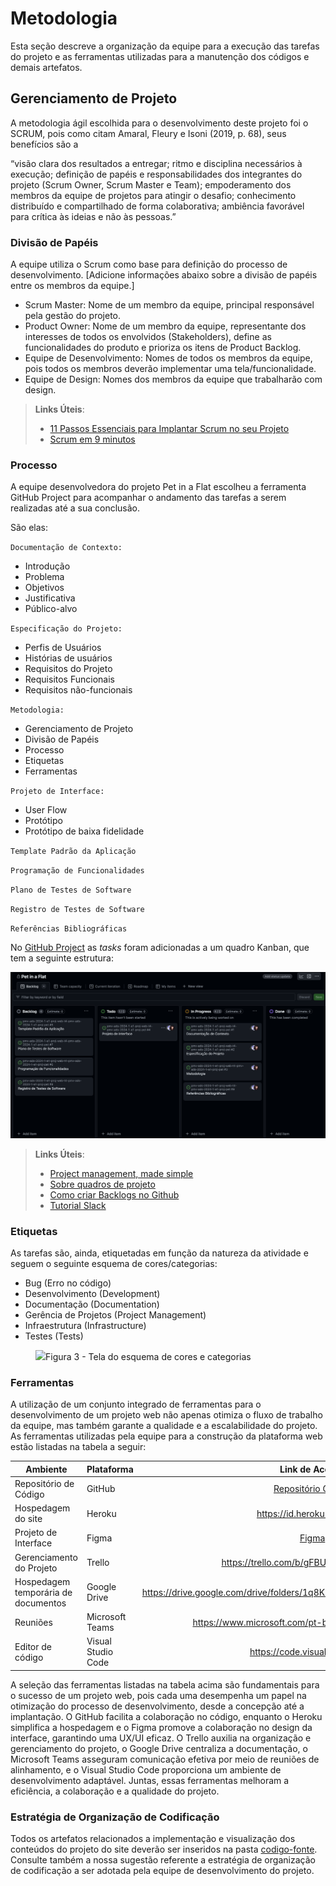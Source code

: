 # Metodologia

Esta seção descreve a organização da equipe para a execução das tarefas do projeto e as ferramentas utilizadas para a manutenção dos códigos e demais artefatos.


## Gerenciamento de Projeto
A metodologia ágil escolhida para o desenvolvimento deste projeto foi o SCRUM, pois como citam Amaral, Fleury e Isoni (2019, p. 68), seus benefícios são a

“visão clara dos resultados a entregar; ritmo e disciplina necessários à execução; definição de papéis e responsabilidades dos integrantes do projeto (Scrum Owner, Scrum Master e Team); empoderamento dos membros da equipe de projetos para atingir o desafio; conhecimento distribuído e compartilhado de forma colaborativa; ambiência favorável para crítica às ideias e não às pessoas.”

### Divisão de Papéis

A equipe utiliza o Scrum como base para definição do processo de desenvolvimento.
[Adicione informações abaixo sobre a divisão de papéis entre os membros da equipe.]
- Scrum Master: Nome de um membro da equipe, principal responsável pela gestão do projeto.
- Product Owner: Nome de um membro da equipe, representante dos interesses de todos os envolvidos (Stakeholders), define as funcionalidades do produto e prioriza os itens de Product Backlog.
- Equipe de Desenvolvimento: Nomes de todos os membros da equipe, pois todos os membros deverão implementar uma tela/funcionalidade.
- Equipe de Design: Nomes dos membros da equipe que trabalharão com design.

> **Links Úteis**:
> - [11 Passos Essenciais para Implantar Scrum no seu 
> Projeto](https://mindmaster.com.br/scrum-11-passos/)
> - [Scrum em 9 minutos](https://www.youtube.com/watch?v=XfvQWnRgxG0)

### Processo  

A equipe desenvolvedora do projeto Pet in a Flat escolheu a ferramenta GitHub Project para acompanhar o andamento das tarefas a serem realizadas até a sua conclusão. 

São elas: 

`Documentação de Contexto:`
<ul>
<li>Introdução</li>
<li>Problema</li>
<li>Objetivos</li>
<li>Justificativa</li>
<li>Público-alvo</li>
</ul>

`Especificação do Projeto:`
<ul>
<li>Perfis de Usuários</li>
<li>Histórias de usuários</li>
<li>Requisitos do Projeto</li>
  <li>Requisitos Funcionais</li>
  <li>Requisitos não-funcionais</li>
</ul>

`Metodologia:`
<ul>
<li>Gerenciamento de Projeto</li>
    <li>Divisão de Papéis</li>
    <li>Processo</li>
    <li>Etiquetas</li>
    <li>Ferramentas</li>
</ul>

`Projeto de Interface:`
<ul>
<li>User Flow</li>
<li>Protótipo</li>
  <li>Protótipo de baixa fidelidade</li>
</ul>

`Template Padrão da Aplicação`

`Programação de Funcionalidades`

`Plano de Testes de Software`

`Registro de Testes de Software`

`Referências Bibliográficas`

No [GitHub Project](https://github.com/orgs/ICEI-PUC-Minas-PMV-ADS/projects/970) as *tasks* foram adicionadas a um quadro Kanban, que tem a seguinte estrutura:

  ![Imagem do quadro Kanban](/documentos/img/kanban.png)

> **Links Úteis**:
> - [Project management, made simple](https://github.com/features/project-management/)
> - [Sobre quadros de projeto](https://docs.github.com/pt/github/managing-your-work-on-github/about-project-boards)
> - [Como criar Backlogs no Github](https://www.youtube.com/watch?v=RXEy6CFu9Hk)
> - [Tutorial Slack](https://slack.com/intl/en-br/)


### Etiquetas
<p>As tarefas são, ainda, etiquetadas em função da natureza da atividade e seguem o seguinte esquema de cores/categorias:</p>

<ul>
  <li>Bug (Erro no código)</li>
  <li>Desenvolvimento (Development)</li>
  <li>Documentação (Documentation)</li>
  <li>Gerência de Projetos (Project Management)</li>
  <li>Infraestrutura (Infrastructure)</li>
  <li>Testes (Tests)</li>
</ul>

<figure> 
  <img src="https://user-images.githubusercontent.com/100447878/164068979-9eed46e1-9b44-461e-ab88-c2388e6767a1.png"
    <figcaption>Figura 3 - Tela do esquema de cores e categorias</figcaption>
</figure> 
  
### Ferramentas

A utilização de um conjunto integrado de ferramentas para o desenvolvimento de um projeto web não apenas otimiza o fluxo de trabalho da equipe, mas também garante a qualidade e a escalabilidade do projeto.
As ferramentas utilizadas pela equipe para a construção da plataforma web estão listadas na tabela a seguir:


| Ambiente    | Plataforma    | Link de Acesso |
| ------------- | ------------- | :--------------: |
| Repositório de Código  | GitHub | [Repositório GitHub](https://github.com/ICEI-PUC-Minas-PMV-ADS/pmv-ads-2024-1-e1-proj-web-t4-pmv-ads-2024-1-e1-proj-pet) |
| Hospedagem do site              | Heroku                             | https://id.heroku.com/login                      |
| Projeto de Interface | Figma  | [Figma](https://www.figma.com/team_invite/redeem/3wTXpNHVxcfTUjeJyKqvyL)   |
| Gerenciamento do Projeto  | Trello | https://trello.com/b/gFBU3Xsj/pet-in-a-flat   |
| Hospedagem temporária de documentos | Google Drive | https://drive.google.com/drive/folders/1q8KBVoVc54aO71NztnKEOOnPk_iTMU0L |
| Reuniões| Microsoft Teams | https://www.microsoft.com/pt-br/microsoft-teams/log-in  |
| Editor de código | Visual Studio Code | https://code.visualstudio.com/  |

A seleção das ferramentas listadas na tabela acima são fundamentais para o sucesso de um projeto web, pois cada uma desempenha um papel na otimização do processo de desenvolvimento, desde a concepção até a implantação. O GitHub facilita a colaboração no código, enquanto o Heroku simplifica a hospedagem e o Figma promove a colaboração no design da interface, garantindo uma UX/UI eficaz. O Trello auxilia na organização e gerenciamento do projeto, o Google Drive centraliza a documentação, o Microsoft Teams asseguram comunicação efetiva por meio de reuniões de alinhamento, e o Visual Studio Code proporciona um ambiente de desenvolvimento adaptável. Juntas, essas ferramentas melhoram a eficiência, a colaboração e a qualidade do projeto. 

### Estratégia de Organização de Codificação 

Todos os artefatos relacionados a implementação e visualização dos conteúdos do projeto do site deverão ser inseridos na pasta [codigo-fonte](http://https://github.com/ICEI-PUC-Minas-PMV-ADS/WebApplicationProject-Template-v2/tree/main/codigo-fonte). Consulte também a nossa sugestão referente a estratégia de organização de codificação a ser adotada pela equipe de desenvolvimento do projeto.
